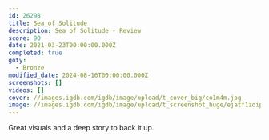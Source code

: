 ```yaml
---
id: 26298
title: Sea of Solitude
description: Sea of Solitude - Review
score: 90
date: 2021-03-23T00:00:00.000Z
completed: true
goty:
  - Bronze
modified_date: 2024-08-16T00:00:00.000Z
screenshots: []
videos: []
cover: //images.igdb.com/igdb/image/upload/t_cover_big/co1m4m.jpg
image: //images.igdb.com/igdb/image/upload/t_screenshot_huge/ejatf1zoipgi5twompah.jpg
---
```

Great visuals and a deep story to back it up.